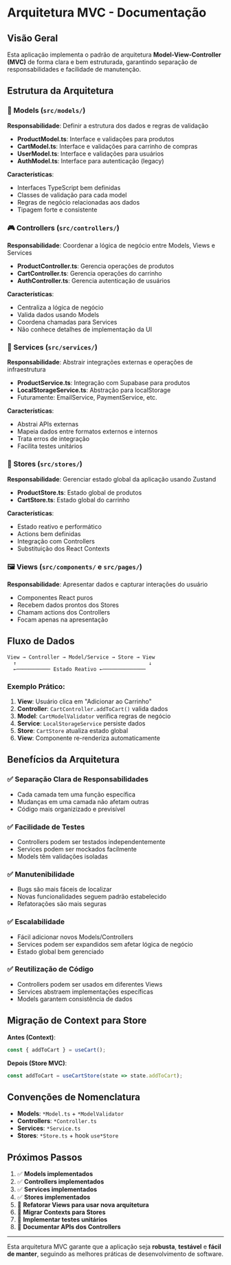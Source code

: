 
# Arquitetura MVC - Documentação

## Visão Geral

Esta aplicação implementa o padrão de arquitetura **Model-View-Controller (MVC)** de forma clara e bem estruturada, garantindo separação de responsabilidades e facilidade de manutenção.

## Estrutura da Arquitetura

### 📁 Models (`src/models/`)
**Responsabilidade**: Definir a estrutura dos dados e regras de validação

- **ProductModel.ts**: Interface e validações para produtos
- **CartModel.ts**: Interface e validações para carrinho de compras  
- **UserModel.ts**: Interface e validações para usuários
- **AuthModel.ts**: Interface para autenticação (legacy)

**Características**:
- Interfaces TypeScript bem definidas
- Classes de validação para cada model
- Regras de negócio relacionadas aos dados
- Tipagem forte e consistente

### 🎮 Controllers (`src/controllers/`)
**Responsabilidade**: Coordenar a lógica de negócio entre Models, Views e Services

- **ProductController.ts**: Gerencia operações de produtos
- **CartController.ts**: Gerencia operações do carrinho
- **AuthController.ts**: Gerencia autenticação de usuários

**Características**:
- Centraliza a lógica de negócio
- Valida dados usando Models
- Coordena chamadas para Services
- Não conhece detalhes de implementação da UI

### 🔧 Services (`src/services/`)
**Responsabilidade**: Abstrair integrações externas e operações de infraestrutura

- **ProductService.ts**: Integração com Supabase para produtos
- **LocalStorageService.ts**: Abstração para localStorage
- Futuramente: EmailService, PaymentService, etc.

**Características**:
- Abstrai APIs externas
- Mapeia dados entre formatos externos e internos
- Trata erros de integração
- Facilita testes unitários

### 🏪 Stores (`src/stores/`)
**Responsabilidade**: Gerenciar estado global da aplicação usando Zustand

- **ProductStore.ts**: Estado global de produtos
- **CartStore.ts**: Estado global do carrinho

**Características**:
- Estado reativo e performático
- Actions bem definidas
- Integração com Controllers
- Substituição dos React Contexts

### 🖼️ Views (`src/components/` e `src/pages/`)
**Responsabilidade**: Apresentar dados e capturar interações do usuário

- Componentes React puros
- Recebem dados prontos dos Stores
- Chamam actions dos Controllers
- Focam apenas na apresentação

## Fluxo de Dados

```
View → Controller → Model/Service → Store → View
  ↑                                           ↓
  ←─────────── Estado Reativo ←──────────────
```

### Exemplo Prático:

1. **View**: Usuário clica em "Adicionar ao Carrinho"
2. **Controller**: `CartController.addToCart()` valida dados
3. **Model**: `CartModelValidator` verifica regras de negócio
4. **Service**: `LocalStorageService` persiste dados
5. **Store**: `CartStore` atualiza estado global
6. **View**: Componente re-renderiza automaticamente

## Benefícios da Arquitetura

### ✅ **Separação Clara de Responsabilidades**
- Cada camada tem uma função específica
- Mudanças em uma camada não afetam outras
- Código mais organizizado e previsível

### ✅ **Facilidade de Testes**
- Controllers podem ser testados independentemente
- Services podem ser mockados facilmente
- Models têm validações isoladas

### ✅ **Manutenibilidade**
- Bugs são mais fáceis de localizar
- Novas funcionalidades seguem padrão estabelecido
- Refatorações são mais seguras

### ✅ **Escalabilidade**
- Fácil adicionar novos Models/Controllers
- Services podem ser expandidos sem afetar lógica de negócio
- Estado global bem gerenciado

### ✅ **Reutilização de Código**
- Controllers podem ser usados em diferentes Views
- Services abstraem implementações específicas
- Models garantem consistência de dados

## Migração de Context para Store

**Antes (Context)**:
```typescript
const { addToCart } = useCart();
```

**Depois (Store MVC)**:
```typescript
const addToCart = useCartStore(state => state.addToCart);
```

## Convenções de Nomenclatura

- **Models**: `*Model.ts` + `*ModelValidator`
- **Controllers**: `*Controller.ts` 
- **Services**: `*Service.ts`
- **Stores**: `*Store.ts` + hook `use*Store`

## Próximos Passos

1. ✅ **Models implementados**
2. ✅ **Controllers implementados** 
3. ✅ **Services implementados**
4. ✅ **Stores implementados**
5. 🔄 **Refatorar Views para usar nova arquitetura**
6. 🔄 **Migrar Contexts para Stores**
7. 🔄 **Implementar testes unitários**
8. 🔄 **Documentar APIs dos Controllers**

---

Esta arquitetura MVC garante que a aplicação seja **robusta**, **testável** e **fácil de manter**, seguindo as melhores práticas de desenvolvimento de software.
